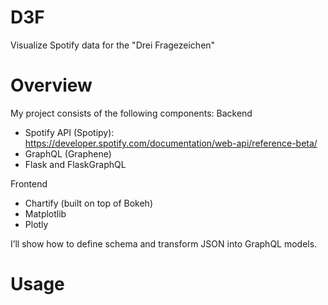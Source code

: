 # D3F
Visualize Spotify data for the "Drei Fragezeichen"

# Overview
My project consists of the following components:
Backend
- Spotify API (Spotipy): https://developer.spotify.com/documentation/web-api/reference-beta/
- GraphQL (Graphene)
- Flask and FlaskGraphQL

Frontend
- Chartify (built on top of Bokeh)
- Matplotlib
- Plotly

I’ll show how to define schema and transform JSON into GraphQL models.

# Usage

